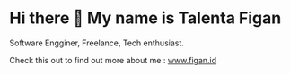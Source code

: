 # Hi there 👋 My name is Talenta Figan

Software Engginer, Freelance, Tech enthusiast.

Check this out to find out more about me : www.figan.id
